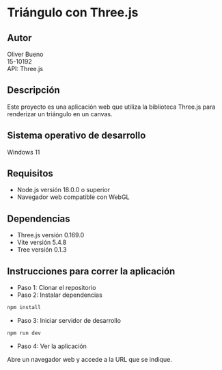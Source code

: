 # Triángulo con Three.js

## Autor

Oliver Bueno  
15-10192  
API: Three.js  

## Descripción

Este proyecto es una aplicación web que utiliza la biblioteca Three.js para renderizar un triángulo en un canvas.

## Sistema operativo de desarrollo

Windows 11

## Requisitos

- Node.js versión 18.0.0 o superior
- Navegador web compatible con WebGL

## Dependencias

- Three.js versión 0.169.0
- Vite versión 5.4.8
- Tree versión 0.1.3

## Instrucciones para correr la aplicación

- Paso 1: Clonar el repositorio
- Paso 2: Instalar dependencias
  
```sh
npm install
```

- Paso 3: Iniciar servidor de desarrollo

```sh
npm run dev
```

- Paso 4: Ver la aplicación

Abre un navegador web y accede a la URL que se indique.
